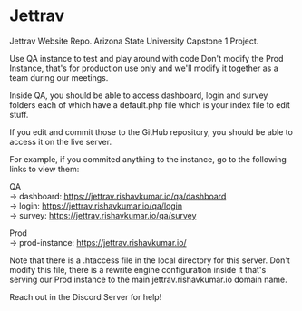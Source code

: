# Jettrav
Jettrav Website Repo. Arizona State University Capstone 1 Project.

Use QA instance to test and play around with code
Don't modify the Prod Instance, that's for production use only and we'll modify it together as a team during our meetings.

Inside QA, you should be able to access dashboard, login and survey folders each of which have a default.php file which is your index file to edit stuff.

If you edit and commit those to the GitHub repository, you should be able to access it on the live server.

For example, if you commited anything to the instance, go to the following links to view them:

QA<br>
-> dashboard: https://jettrav.rishavkumar.io/qa/dashboard <br>
-> login: https://jettrav.rishavkumar.io/qa/login <br>
-> survey: https://jettrav.rishavkumar.io/qa/survey <br>

Prod<br>
-> prod-instance: https://jettrav.rishavkumar.io/

Note that there is a .htaccess file in the local directory for this server. Don't modify this file, there is a rewrite engine configuration inside it that's serving our Prod instance to the main jettrav.rishavkumar.io domain name. 

Reach out in the Discord Server for help!
